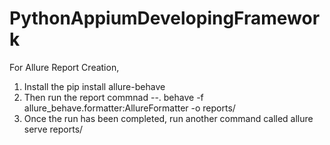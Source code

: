 # PythonAppiumDevelopingFramework
For Allure Report Creation,
  1. Install the pip install allure-behave
  2. Then run the report commnad --. behave -f allure_behave.formatter:AllureFormatter -o reports/
  3. Once the run has been completed, run another command called allure serve reports/
